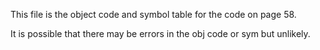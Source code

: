 This file is the object code and symbol table for the code on page 58.

It is possible that there may be errors in the obj code or sym but unlikely.
